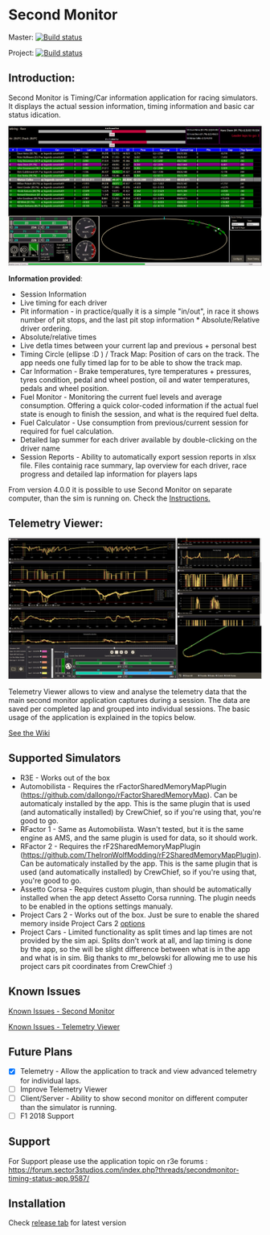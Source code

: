# Second Monitor

Master: [![Build status](https://ci.appveyor.com/api/projects/status/9a6pw8no49n8irip/branch/master?svg=true)](https://ci.appveyor.com/project/Winzarten/secondmonitor/branch/master)

Project: [![Build status](https://ci.appveyor.com/api/projects/status/9a6pw8no49n8irip?svg=true)](https://ci.appveyor.com/project/Winzarten/secondmonitor)

## Introduction:

Second Monitor is Timing/Car information application for racing simulators. It displays the actual session information, timing information and basic car status idication.

![Screenshot](/_githubStuff/SecondMonitor.png)

**Information provided**:
* Session Information  
* Live timing  for each driver
* Pit information - in practice/qually it is a simple "in/out", in race it shows number of pit stops, and the last pit stop information  * Absolute/Relative driver ordering.
* Absolute/relative times 
* Live detla times between your current lap and previous + personal best
* Timing Circle (ellipse :D ) / Track Map: Position of cars on the track. The app needs one fully timed lap for to be able to show the track map. 
* Car Information - Brake temperatures, tyre temperatures + pressures, tyres condition, pedal and wheel postion, oil and water temperatures, pedals and wheel position.
* Fuel Monitor - Monitoring the current fuel levels and average consumption. Offering a quick color-coded information if the actual fuel state is enough to finish the session, and what is the required fuel delta.
* Fuel Calculator - Use consumption from previous/current session for required for fuel calculation.  
* Detailed lap summer for each driver available by double-clicking on the driver name
* Session Reports - Ability to automatically export session reports in xlsx file. Files containig race summary, lap overview for each driver, race progress and detailed lap information for players laps

From version 4.0.0 it is possible to use Second Monitor on separate computer, than the sim is running on.
Check the [Instructions.](https://github.com/Winzarten/SecondMonitor/wiki/Setting-up-Second-Monitor-on-separate-computer) 
  
## Telemetry Viewer:
  ![ScreenshotTV](https://github.com/Winzarten/SecondMonitor/blob/master/_githubStuff/TelemetryViewer/TelemetryViewer.png)


Telemetry Viewer allows to view and analyse the telemetry data that the main second monitor application captures during a session. The data are saved per completed lap and grouped into individual sessions. The basic usage of the application is explained in the topics below.

[See the Wiki](https://github.com/Winzarten/SecondMonitor/wiki)
  
## Supported Simulators
* R3E - Works out of the box
* Automobilista - Requires the rFactorSharedMemoryMapPlugin (https://github.com/dallongo/rFactorSharedMemoryMap). Can be automaticaly installed by the app. This is the same plugin that is used (and automatically installed) by CrewChief, so if you're using that, you're good to go.
* RFactor 1 - Same as Automobilista. Wasn't tested, but it is the same engine as AMS, and the same plugin is used for data, so it should work.
* RFactor 2 - Requires the rF2SharedMemoryMapPlugin (https://github.com/TheIronWolfModding/rF2SharedMemoryMapPlugin). Can be automaticaly installed by the app. This is the same plugin that is used (and automatically installed) by CrewChief, so if you're using that, you're good to go.
* Assetto Corsa - Requires custom plugin, than should be automatically installed when the app detect Assetto Corsa running. The plugin needs to be enabled in the options settings manualy. 
* Project Cars 2 - Works out of the box. Just be sure to enable the shared memory inside Project Cars 2 [options](http://www.eksimracing.com/f-a-q/configure-project-cars-to-use-shared-memory/)
* Project Cars - Limited functionality as split times and lap times are not provided by the sim api. Splits don't work at all, and lap timing is done by the app, so the will be slight difference between what is in the app and what is in sim. Big thanks to mr_belowski for allowing me to use his project cars pit coordinates from CrewChief :)

## Known Issues
[Known Issues - Second Monitor](https://github.com/Winzarten/SecondMonitor/wiki/Known-Issues)

[Known Issues - Telemetry Viewer](https://github.com/Winzarten/SecondMonitor/wiki/Known-Issues-(Telemetry-Viewer))


## Future Plans   
 - [x] Telemetry - Allow the application to track and view advanced telemetry for individual laps.
 - [ ] Improve Telemetry Viewer
 - [ ] Client/Server - Ability to show second monitor on different computer than the simulator is running.
 - [ ] F1 2018 Support
 
## Support
For Support please use the application topic on r3e forums : https://forum.sector3studios.com/index.php?threads/secondmonitor-timing-status-app.9587/
 

## Installation

Check [release tab](https://github.com/Winzarten/SecondMonitor/releases) for latest version
